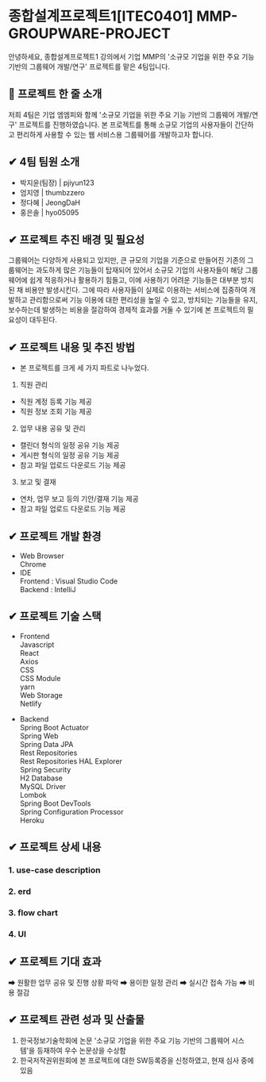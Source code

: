 # 종합설계프로젝트1[ITEC0401] MMP-GROUPWARE-PROJECT

안녕하세요,
종합설계프로젝트1 강의에서 기업 MMP의 '소규모 기업을 위한 주요 기능 기반의 그룹웨어 개발/연구' 프로젝트를 맡은 4팀입니다.


## 📌 프로젝트 한 줄 소개
저희 4팀은 기업 엠엠피와 함께 '소규모 기업을 위한 주요 기능 기반의 그룹웨어 개발/연구' 프로젝트를 진행하였습니다. 
본 프로젝트를 통해 소규모 기업의 사용자들이 간단하고 편리하게 사용할 수 있는 웹 서비스용 그룹웨어를 개발하고자 합니다.  


## ✔ 4팀 팀원 소개
- 박지윤(팀장) | pjiyun123
- 엄지영 | thumbzzero
- 정다혜 | JeongDaH
- 홍은솔 | hyo05095


## ✔ 프로젝트 추진 배경 및 필요성
그룹웨어는 다양하게 사용되고 있지만, 큰 규모의 기업을 기준으로 만들어진 기존의 그룹웨어는 과도하게 많은 기능들이 탑재되어 있어서 소규모 기업의 사용자들이 해당 그룹웨어에 쉽게 적응하거나 활용하기 힘들고, 이에 사용하기 어려운 기능들은 대부분 방치된 채 비용만 발생시킨다.
그에 따라 사용자들이 실제로 이용하는 서비스에 집중하여 개발하고 관리함으로써 기능 이용에 대한 편리성을 높일 수 있고, 방치되는 기능들을 유지, 보수하는데 발생하는 비용을 절감하여 경제적 효과를 거둘 수 있기에 본 프로젝트의 필요성이 대두된다.  


## ✔ 프로젝트 내용 및 추진 방법
- 본 프로젝트를 크게 세 가지 파트로 나누었다.

1. 직원 관리
 - 직원 계정 등록 기능 제공
 - 직원 정보 조회 기능 제공
 
2. 업무 내용 공유 및 관리
 - 캘린더 형식의 일정 공유 기능 제공
 - 게시판 형식의 일정 공유 기능 제공
 - 참고 파일 업로드 다운로드 기능 제공
  
3. 보고 및 결재
 - 연차, 업무 보고 등의 기안/결재 기능 제공
 - 참고 파일 업로드 다운로드 기능 제공


## ✔ 프로젝트 개발 환경
- Web Browser  
Chrome  
- IDE  
Frontend : Visual Studio Code  
Backend : IntelliJ  


## ✔ 프로젝트 기술 스택
- Frontend  
 Javascript  
 React  
 Axios  
 CSS  
 CSS Module  
 yarn    
 Web Storage  
 Netlify

- Backend            
 Spring Boot Actuator     
 Spring Web            
 Spring Data JPA           
 Rest Repositories           
 Rest Repositories HAL Explorer            
 Spring Security          
 H2 Database         
 MySQL Driver         
 Lombok          
 Spring Boot DevTools       
 Spring Configuration Processor            
 Heroku               


## ✔ 프로젝트 상세 내용

### 1. use-case description



### 2. erd



### 3. flow chart



### 4. UI



## ✔ 프로젝트 기대 효과
➡ 원활한 업무 공유 및 진행 상황 파악
➡ 용이한 일정 관리
➡ 실시간 접속 가능
➡ 비용 절감


## ✔ 프로젝트 관련 성과 및 산출물
1. 한국정보기술학회에 논문 '소규모 기업을 위한 주요 기능 기반의 그룹웨어 시스템'을 등재하여 우수 논문상을 수상함
2. 한국저작권위원회에 본 프로젝트에 대한 SW등록증을 신청하였고, 현재 심사 중에 있음


